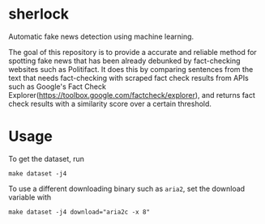 # sherlock
Automatic fake news detection using machine learning. 

The goal of this repository is to provide a accurate and reliable method for spotting fake news 
that has been already debunked by fact-checking websites such as Politifact. It does this by 
comparing sentences from the text that needs fact-checking with scraped fact check results from
APIs such as Google's Fact Check Explorer(https://toolbox.google.com/factcheck/explorer), and 
returns fact check results with a similarity score over a certain threshold. 

# Usage

To get the dataset, run

```
make dataset -j4
```

To use a different downloading binary such as ``aria2``, set the download variable with

```
make dataset -j4 download="aria2c -x 8"
```

